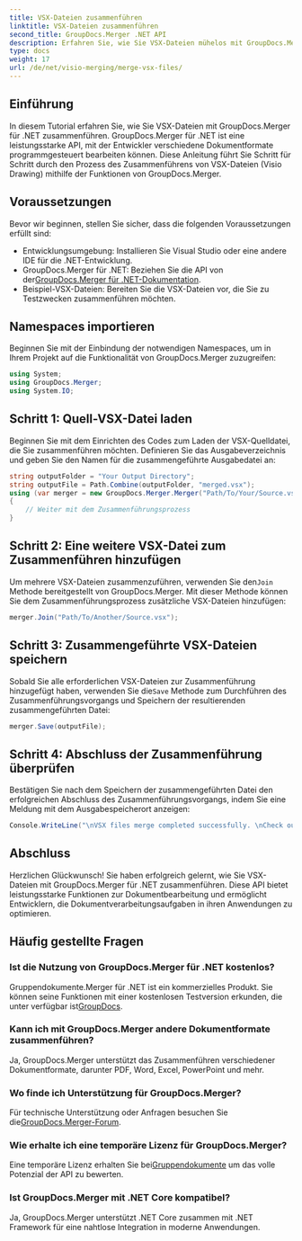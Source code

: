 ```yaml
---
title: VSX-Dateien zusammenführen
linktitle: VSX-Dateien zusammenführen
second_title: GroupDocs.Merger .NET API
description: Erfahren Sie, wie Sie VSX-Dateien mühelos mit GroupDocs.Merger für .NET zusammenführen. Diese umfassende Anleitung vereinfacht die Dokumentbearbeitung.
type: docs
weight: 17
url: /de/net/visio-merging/merge-vsx-files/
---
```

## Einführung
In diesem Tutorial erfahren Sie, wie Sie VSX-Dateien mit GroupDocs.Merger für .NET zusammenführen. GroupDocs.Merger für .NET ist eine leistungsstarke API, mit der Entwickler verschiedene Dokumentformate programmgesteuert bearbeiten können. Diese Anleitung führt Sie Schritt für Schritt durch den Prozess des Zusammenführens von VSX-Dateien (Visio Drawing) mithilfe der Funktionen von GroupDocs.Merger.
## Voraussetzungen
Bevor wir beginnen, stellen Sie sicher, dass die folgenden Voraussetzungen erfüllt sind:
- Entwicklungsumgebung: Installieren Sie Visual Studio oder eine andere IDE für die .NET-Entwicklung.
-  GroupDocs.Merger für .NET: Beziehen Sie die API von der[GroupDocs.Merger für .NET-Dokumentation](https://reference.groupdocs.com/merger/net/).
- Beispiel-VSX-Dateien: Bereiten Sie die VSX-Dateien vor, die Sie zu Testzwecken zusammenführen möchten.

## Namespaces importieren
Beginnen Sie mit der Einbindung der notwendigen Namespaces, um in Ihrem Projekt auf die Funktionalität von GroupDocs.Merger zuzugreifen:
```csharp
using System; 
using GroupDocs.Merger;
using System.IO;
```
## Schritt 1: Quell-VSX-Datei laden
Beginnen Sie mit dem Einrichten des Codes zum Laden der VSX-Quelldatei, die Sie zusammenführen möchten. Definieren Sie das Ausgabeverzeichnis und geben Sie den Namen für die zusammengeführte Ausgabedatei an:
```csharp
string outputFolder = "Your Output Directory";
string outputFile = Path.Combine(outputFolder, "merged.vsx");
using (var merger = new GroupDocs.Merger.Merger("Path/To/Your/Source.vsx"))
{
    // Weiter mit dem Zusammenführungsprozess
}
```
## Schritt 2: Eine weitere VSX-Datei zum Zusammenführen hinzufügen
 Um mehrere VSX-Dateien zusammenzuführen, verwenden Sie den`Join` Methode bereitgestellt von GroupDocs.Merger. Mit dieser Methode können Sie dem Zusammenführungsprozess zusätzliche VSX-Dateien hinzufügen:
```csharp
merger.Join("Path/To/Another/Source.vsx");
```
## Schritt 3: Zusammengeführte VSX-Dateien speichern
 Sobald Sie alle erforderlichen VSX-Dateien zur Zusammenführung hinzugefügt haben, verwenden Sie die`Save` Methode zum Durchführen des Zusammenführungsvorgangs und Speichern der resultierenden zusammengeführten Datei:
```csharp
merger.Save(outputFile);
```
## Schritt 4: Abschluss der Zusammenführung überprüfen
Bestätigen Sie nach dem Speichern der zusammengeführten Datei den erfolgreichen Abschluss des Zusammenführungsvorgangs, indem Sie eine Meldung mit dem Ausgabespeicherort anzeigen:
```csharp
Console.WriteLine("\nVSX files merge completed successfully. \nCheck output in {0}", outputFolder);
```

## Abschluss
Herzlichen Glückwunsch! Sie haben erfolgreich gelernt, wie Sie VSX-Dateien mit GroupDocs.Merger für .NET zusammenführen. Diese API bietet leistungsstarke Funktionen zur Dokumentbearbeitung und ermöglicht Entwicklern, die Dokumentverarbeitungsaufgaben in ihren Anwendungen zu optimieren.

## Häufig gestellte Fragen
### Ist die Nutzung von GroupDocs.Merger für .NET kostenlos?
 Gruppendokumente.Merger für .NET ist ein kommerzielles Produkt. Sie können seine Funktionen mit einer kostenlosen Testversion erkunden, die unter verfügbar ist[GroupDocs](https://releases.groupdocs.com/).
### Kann ich mit GroupDocs.Merger andere Dokumentformate zusammenführen?
Ja, GroupDocs.Merger unterstützt das Zusammenführen verschiedener Dokumentformate, darunter PDF, Word, Excel, PowerPoint und mehr.
### Wo finde ich Unterstützung für GroupDocs.Merger?
 Für technische Unterstützung oder Anfragen besuchen Sie die[GroupDocs.Merger-Forum](https://forum.groupdocs.com/c/merger/32).
### Wie erhalte ich eine temporäre Lizenz für GroupDocs.Merger?
 Eine temporäre Lizenz erhalten Sie bei[Gruppendokumente](https://purchase.groupdocs.com/temporary-license/) um das volle Potenzial der API zu bewerten.
### Ist GroupDocs.Merger mit .NET Core kompatibel?
Ja, GroupDocs.Merger unterstützt .NET Core zusammen mit .NET Framework für eine nahtlose Integration in moderne Anwendungen.